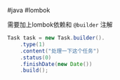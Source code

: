 
#java #lombok


需要加上lombok依赖和 `@builder` 注解
```java
Task task = new Task.builder().
	.type(1) 
	.content("处理一下这个任务") 
	.status(0) 
	.finishDate(new Date()) 
	.build();
```

